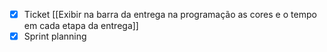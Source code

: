 - [x] Ticket [[Exibir na barra da entrega na programação as cores e o tempo em cada etapa da entrega]]
- [x] Sprint planning